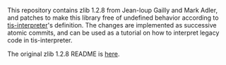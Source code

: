 This repository contains zlib 1.2.8 from Jean-loup Gailly and Mark Adler, and patches to make this library free of undefined behavior according to [tis-interpreter](http://trust-in-soft.com/tis-interpreter/)'s definition. The changes are implemented as successive atomic commits, and can be used as a tutorial on how to interpret legacy code in tis-interpreter.

The original zlib 1.2.8 README is [here](README).
